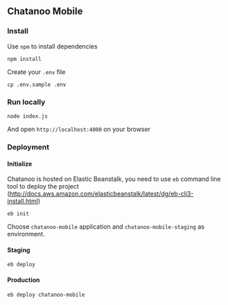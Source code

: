## Chatanoo Mobile

### Install

Use `npm` to install dependencies

```
npm install
```

Create your `.env` file

```
cp .env.sample .env
```

### Run locally

```
node index.js
```

And open `http://localhost:4000` on your browser

### Deployment

#### Initialize

Chatanoo is hosted on Elastic Beanstalk, you need to use `eb` command line tool to deploy the project (http://docs.aws.amazon.com/elasticbeanstalk/latest/dg/eb-cli3-install.html)

```
eb init
```

Choose `chatanoo-mobile` application and `chatanoo-mobile-staging` as environment.

#### Staging

```
eb deploy
```

#### Production

```
eb deploy chatanoo-mobile
```